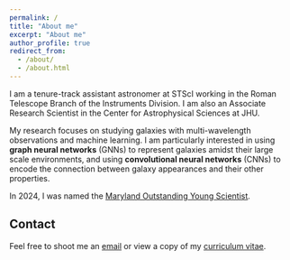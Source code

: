```yaml
---
permalink: /
title: "About me"
excerpt: "About me"
author_profile: true
redirect_from: 
  - /about/
  - /about.html
---
```


I am a tenure-track assistant astronomer at STScI working in the Roman Telescope Branch of the Instruments Division. I am also an Associate Research Scientist in the Center for Astrophysical Sciences at JHU.

My research focuses on studying galaxies with multi-wavelength observations and machine learning. I am particularly interested in using **graph neural networks** (GNNs) to represent galaxies amidst their large scale environments, and using **convolutional neural networks** (CNNs) to encode the connection between galaxy appearances and their other properties.

In 2024, I was named the [Maryland Outstanding Young Scientist](https://hubblesite.org/contents/news-releases/2024/news-2024-019).


Contact
------
Feel free to shoot me an [email](mailto:jowu@stsci.edu) or view a copy of my [curriculum vitae](files/JFWuCV.pdf).
